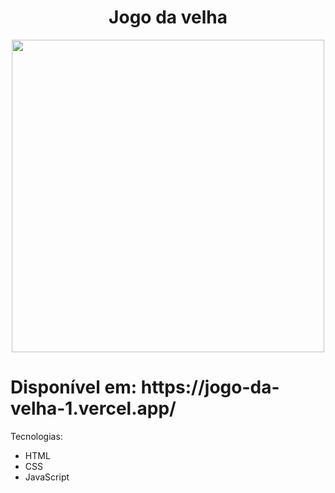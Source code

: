 <h1 align="center">Jogo da velha</h1>

<div align="center">
  <img width="500px" src="https://user-images.githubusercontent.com/31144383/200751199-e0a52472-605f-40a8-93ee-29b31ebfeeed.png">
</div>

##

<p> 
  <h1>Disponível em: https://jogo-da-velha-1.vercel.app/</h1> 
</p>

Tecnologias:
  <ul>
    <li>HTML</li>
    <li>CSS</li>
    <li>JavaScript</li>
  </ul>
  

